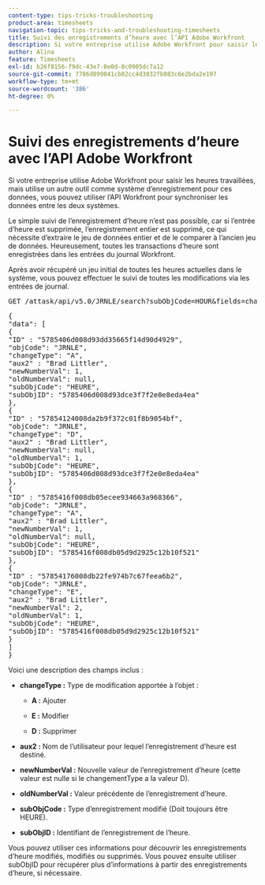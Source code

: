 ```yaml
---
content-type: tips-tricks-troubleshooting
product-area: timesheets
navigation-topic: tips-tricks-and-troubleshooting-timesheets
title: Suivi des enregistrements d’heure avec l’API Adobe Workfront
description: Si votre entreprise utilise Adobe Workfront pour saisir les heures travaillées, mais utilise un autre outil comme système d’enregistrement pour ces données, vous pouvez utiliser l’API Workfront pour synchroniser les données entre les deux systèmes.
author: Alina
feature: Timesheets
exl-id: b26f8156-f9dc-43e7-8e0d-8c0905dc7a12
source-git-commit: 7786d899841cb82cc4d3832fb083c6e2bda2e197
workflow-type: tm+mt
source-wordcount: '386'
ht-degree: 0%

---
```


# Suivi des enregistrements d’heure avec l’API Adobe Workfront

Si votre entreprise utilise Adobe Workfront pour saisir les heures travaillées, mais utilise un autre outil comme système d’enregistrement pour ces données, vous pouvez utiliser l’API Workfront pour synchroniser les données entre les deux systèmes.

Le simple suivi de l’enregistrement d’heure n’est pas possible, car si l’entrée d’heure est supprimée, l’enregistrement entier est supprimé, ce qui nécessite d’extraire le jeu de données entier et de le comparer à l’ancien jeu de données. Heureusement, toutes les transactions d’heure sont enregistrées dans les entrées du journal Workfront.

Après avoir récupéré un jeu initial de toutes les heures actuelles dans le système, vous pouvez effectuer le suivi de toutes les modifications via les entrées de journal.
<pre>GET /attask/api/v5.0/JRNLE/search?subObjCode=HOUR&amp;fields=changeType,aux2,newNumberVal,oldNumberVal,subObjCode,subObjID</pre><pre>{<br>"data": [<br>{<br>"ID" : "5785406d008d93dd35665f14d90d4929",<br>"objCode": "JRNLE",<br>"changeType": "A",<br>"aux2" : "Brad Littler",<br>"newNumberVal": 1,<br>"oldNumberVal": null,<br>"subObjCode": "HEURE",<br>"subObjID": "5785406d008d93dce3f7f2e0e8eda4ea"<br>},<br>{<br>"ID" : "57854124008da2b9f372c01f8b9054bf",<br>"objCode": "JRNLE",<br>"changeType": "D",<br>"aux2" : "Brad Littler",<br>"newNumberVal": null,<br>"oldNumberVal": 1,<br>"subObjCode": "HEURE",<br>"subObjID": "5785406d008d93dce3f7f2e0e8eda4ea"<br>},<br>{<br>"ID" : "5785416f008db05ecee934663a968366",<br>"objCode": "JRNLE",<br>"changeType": "A",<br>"aux2" : "Brad Littler",<br>"newNumberVal": 1,<br>"oldNumberVal": null,<br>"subObjCode": "HEURE",<br>"subObjID": "5785416f008db05d9d2925c12b10f521"<br>},<br>{<br>"ID" : "57854176008db22fe974b7c67feea6b2",<br>"objCode": "JRNLE",<br>"changeType": "E",<br>"aux2" : "Brad Littler",<br>"newNumberVal": 2,<br>"oldNumberVal": 1,<br>"subObjCode": "HEURE",<br>"subObjID": "5785416f008db05d9d2925c12b10f521"<br>}<br>]<br>}</pre>Voici une description des champs inclus :

* **changeType :** Type de modification apportée à l’objet :

   * **A :** Ajouter

   * **E :** Modifier

   * **D :** Supprimer

* **aux2 :** Nom de l’utilisateur pour lequel l’enregistrement d’heure est destiné.

* **newNumberVal :** Nouvelle valeur de l’enregistrement d’heure (cette valeur est nulle si le changementType a la valeur D).

* **oldNumberVal :** Valeur précédente de l’enregistrement d’heure.

* **subObjCode :** Type d’enregistrement modifié (Doit toujours être HEURE).

* **subObjID :** Identifiant de l’enregistrement de l’heure.

Vous pouvez utiliser ces informations pour découvrir les enregistrements d’heure modifiés, modifiés ou supprimés. Vous pouvez ensuite utiliser subObjID pour récupérer plus d’informations à partir des enregistrements d’heure, si nécessaire.
